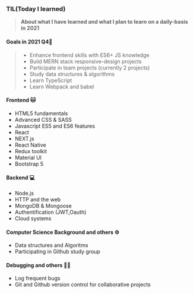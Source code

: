 
### TIL(Today I learned)

> **About what I have learned and what I plan to learn on a daily-basis in 2021**



#### Goals in 2021 Q4📝

> - Enhance frontend skills with ES6+ JS knowledge
> - Build MERN stack responsive-design projects 
> - Participate in team projects (currently 2 projects) 
> - Study data structures & algorithms 
> - Learn TypeScript 
> - Learn Webpack and babel


#### Frontend 🐱
 - HTML5 fundamentals
 - Advanced CSS & SASS
 - Javascript ES5 and ES6 features
 - React
 - NEXT.js
 - React Native
 - Redux toolkit
 - Material UI 
 - Bootstrap 5
 
#### Backend 💻
 - Node.js
 - HTTP and the web
 - MongoDB & Mongoose
 - Authentification (JWT,Oauth)
 - Cloud systems

#### Computer Science Background and others ⚙️
 - Data structures and Algoritms
 - Participating in Github study group  
 

#### Debugging and others 👩‍💻 
- Log frequent bugs
- Git and Github version control for collaborative projects


